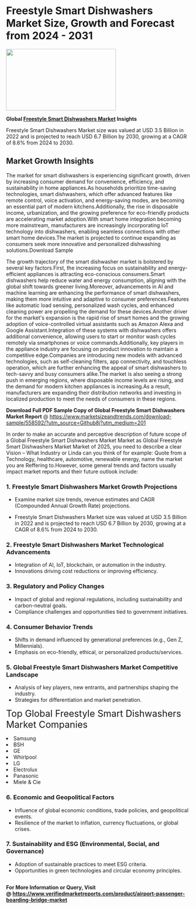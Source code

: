 <H1>Freestyle Smart Dishwashers Market Size, Growth and Forecast from 2024 - 2031</H1><img class="aligncenter size-medium wp-image-584254" src="https://thirdeyenews.in/wp-content/uploads/2024/09/Global-Market-Research-300x168.jpeg" alt="" width="300" height="168" /><p><strong>Global&nbsp;<a href="https://www.marketsizeandtrends.com/download-sample/558592/?utm_source=Github8j?utm_medium=201">Freestyle Smart Dishwashers Market</a> Insights</strong></p><p>Freestyle Smart Dishwashers Market size was valued at USD 3.5 Billion in 2022 and is projected to reach USD 6.7 Billion by 2030, growing at a CAGR of 8.6% from 2024 to 2030.</p><p><h2>Market Growth Insights</h2> <p>The market for smart dishwashers is experiencing significant growth, driven by increasing consumer demand for convenience, efficiency, and sustainability in home appliances.As households prioritize time-saving technologies, smart dishwashers, which offer advanced features like remote control, voice activation, and energy-saving modes, are becoming an essential part of modern kitchens.Additionally, the rise in disposable income, urbanization, and the growing preference for eco-friendly products are accelerating market adoption.With smart home integration becoming more mainstream, manufacturers are increasingly incorporating IoT technology into dishwashers, enabling seamless connections with other smart home devices.The market is projected to continue expanding as consumers seek more innovative and personalized dishwashing solutions.Download Sample</p> <p>The growth trajectory of the smart dishwasher market is bolstered by several key factors.First, the increasing focus on sustainability and energy-efficient appliances is attracting eco-conscious consumers.Smart dishwashers help reduce water and energy consumption, aligning with the global shift towards greener living.Moreover, advancements in AI and machine learning are enhancing the performance of smart dishwashers, making them more intuitive and adaptive to consumer preferences.Features like automatic load sensing, personalized wash cycles, and enhanced cleaning power are propelling the demand for these devices.Another driver for the market's expansion is the rapid rise of smart homes and the growing adoption of voice-controlled virtual assistants such as Amazon Alexa and Google Assistant.Integration of these systems with dishwashers offers additional convenience, allowing users to start or monitor wash cycles remotely via smartphones or voice commands.Additionally, key players in the appliance industry are focusing on product innovation to maintain a competitive edge.Companies are introducing new models with advanced technologies, such as self-cleaning filters, app connectivity, and touchless operation, which are further enhancing the appeal of smart dishwashers to tech-savvy and busy consumers alike.The market is also seeing a strong push in emerging regions, where disposable income levels are rising, and the demand for modern kitchen appliances is increasing.As a result, manufacturers are expanding their distribution networks and investing in localized production to meet the needs of consumers in these regions.</p><p><span class=""><strong>Download Full PDF Sample Copy of Global Freestyle Smart Dishwashers Market Report</strong> @ <a href="https://www.marketsizeandtrends.com/download-sample/558592/?utm_source=Github8j?utm_medium=201" target="_blank">https://www.marketsizeandtrends.com/download-sample/558592/?utm_source=Github8j?utm_medium=201</a></span></p><p>In order to make an accurate and perceptive description of future scope of a Global&nbsp;Freestyle Smart Dishwashers Market Market as Global&nbsp;Freestyle Smart Dishwashers Market Market of 2025, you need to describe a clear Vision &ndash; What Industry or Linda can you think of for example: Quote from a Technology, healthcare, automotive, renewable energy, name the market you are Reffering to.However, some general trends and factors usually impact market reports and their future outlook include:</p><h3>1.&nbsp;<strong>Freestyle Smart Dishwashers Market Growth Projections</strong></h3><ul><li>Examine market size trends, revenue estimates and CAGR (Compounded Annual Growth Rate) projections.</li><li><p>Freestyle Smart Dishwashers Market size was valued at USD 3.5 Billion in 2022 and is projected to reach USD 6.7 Billion by 2030, growing at a CAGR of 8.6% from 2024 to 2030.</p></li></ul><h3>2.&nbsp;<strong>Freestyle Smart Dishwashers Market Technological Advancements</strong></h3><ul><li>Integration of AI, IoT, blockchain, or automation in the industry.</li><li>Innovations driving cost reductions or improving efficiency.</li></ul><h3>3.&nbsp;<strong>Regulatory and Policy Changes</strong></h3><ul><li>Impact of global and regional regulations, including sustainability and carbon-neutral goals.</li><li>Compliance challenges and opportunities tied to government initiatives.</li></ul><h3>4.&nbsp;<strong>Consumer Behavior Trends</strong></h3><ul><li>Shifts in demand influenced by generational preferences (e.g., Gen Z, Millennials).</li><li>Emphasis on eco-friendly, ethical, or personalized products/services.</li></ul><h3>5.&nbsp;<strong>Global Freestyle Smart Dishwashers Market Competitive Landscape</strong></h3><ul><li>Analysis of key players, new entrants, and partnerships shaping the industry.</li><li>Strategies for differentiation and market penetration.</li></ul><p data-pm-slice="1 1 []"><span style="color: inherit; font-family: inherit; font-size: 25px;">Top Global Freestyle Smart Dishwashers Market Companies</span></p><div class="" data-test-id=""><p><li>Samsung</li><li> BSH</li><li> GE</li><li> Whirlpool</li><li> LG</li><li> Electrolux</li><li> Panasonic</li><li> Miele & Cie</li></p></div><h3>6.&nbsp;<strong>Economic and Geopolitical Factors</strong></h3><ul><li>Influence of global economic conditions, trade policies, and geopolitical events.</li><li>Resilience of the market to inflation, currency fluctuations, or global crises.</li></ul><h3>7.&nbsp;<strong>Sustainability and ESG (Environmental, Social, and Governance)</strong></h3><ul><li>Adoption of sustainable practices to meet ESG criteria.</li><li>Opportunities in green technologies and circular economy principles.</li></ul><h2><strong style="font-size: 14px;">For More Information or Query, Visit @&nbsp;</strong><a style="background-color: #ffffff; font-size: 14px;" href="https://www.marketsizeandtrends.com/report/freestyle-smart-dishwashers-market/" target="_blank">https://www.verifiedmarketreports.com/product/airport-passenger-boarding-bridge-market</a></h2>